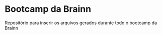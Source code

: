 # Bootcamp da Brainn
Repositório para inserir os arquivos gerados durante todo o bootcamp da Brainn
